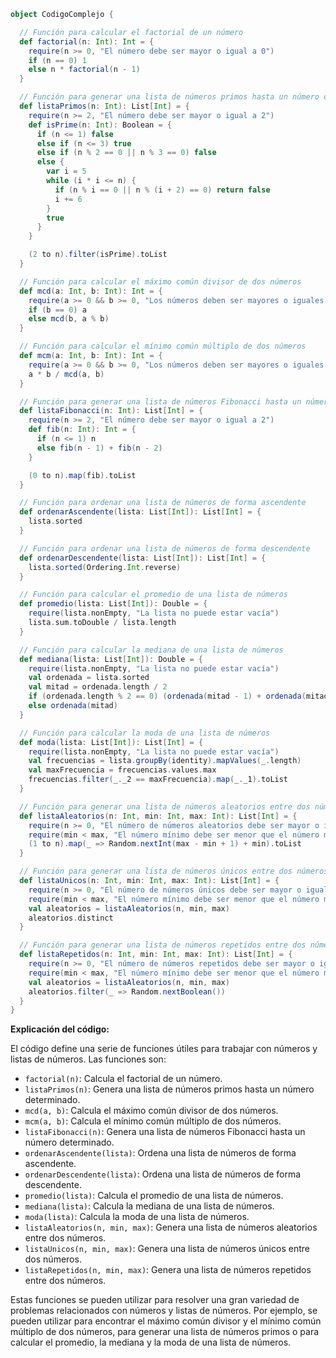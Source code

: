 ```scala
object CodigoComplejo {

  // Función para calcular el factorial de un número
  def factorial(n: Int): Int = {
    require(n >= 0, "El número debe ser mayor o igual a 0")
    if (n == 0) 1
    else n * factorial(n - 1)
  }

  // Función para generar una lista de números primos hasta un número determinado
  def listaPrimos(n: Int): List[Int] = {
    require(n >= 2, "El número debe ser mayor o igual a 2")
    def isPrime(n: Int): Boolean = {
      if (n <= 1) false
      else if (n <= 3) true
      else if (n % 2 == 0 || n % 3 == 0) false
      else {
        var i = 5
        while (i * i <= n) {
          if (n % i == 0 || n % (i + 2) == 0) return false
          i += 6
        }
        true
      }
    }

    (2 to n).filter(isPrime).toList
  }

  // Función para calcular el máximo común divisor de dos números
  def mcd(a: Int, b: Int): Int = {
    require(a >= 0 && b >= 0, "Los números deben ser mayores o iguales a 0")
    if (b == 0) a
    else mcd(b, a % b)
  }

  // Función para calcular el mínimo común múltiplo de dos números
  def mcm(a: Int, b: Int): Int = {
    require(a >= 0 && b >= 0, "Los números deben ser mayores o iguales a 0")
    a * b / mcd(a, b)
  }

  // Función para generar una lista de números Fibonacci hasta un número determinado
  def listaFibonacci(n: Int): List[Int] = {
    require(n >= 2, "El número debe ser mayor o igual a 2")
    def fib(n: Int): Int = {
      if (n <= 1) n
      else fib(n - 1) + fib(n - 2)
    }

    (0 to n).map(fib).toList
  }

  // Función para ordenar una lista de números de forma ascendente
  def ordenarAscendente(lista: List[Int]): List[Int] = {
    lista.sorted
  }

  // Función para ordenar una lista de números de forma descendente
  def ordenarDescendente(lista: List[Int]): List[Int] = {
    lista.sorted(Ordering.Int.reverse)
  }

  // Función para calcular el promedio de una lista de números
  def promedio(lista: List[Int]): Double = {
    require(lista.nonEmpty, "La lista no puede estar vacía")
    lista.sum.toDouble / lista.length
  }

  // Función para calcular la mediana de una lista de números
  def mediana(lista: List[Int]): Double = {
    require(lista.nonEmpty, "La lista no puede estar vacía")
    val ordenada = lista.sorted
    val mitad = ordenada.length / 2
    if (ordenada.length % 2 == 0) (ordenada(mitad - 1) + ordenada(mitad)) / 2.0
    else ordenada(mitad)
  }

  // Función para calcular la moda de una lista de números
  def moda(lista: List[Int]): List[Int] = {
    require(lista.nonEmpty, "La lista no puede estar vacía")
    val frecuencias = lista.groupBy(identity).mapValues(_.length)
    val maxFrecuencia = frecuencias.values.max
    frecuencias.filter(_._2 == maxFrecuencia).map(_._1).toList
  }

  // Función para generar una lista de números aleatorios entre dos números
  def listaAleatorios(n: Int, min: Int, max: Int): List[Int] = {
    require(n >= 0, "El número de números aleatorios debe ser mayor o igual a 0")
    require(min < max, "El número mínimo debe ser menor que el número máximo")
    (1 to n).map(_ => Random.nextInt(max - min + 1) + min).toList
  }

  // Función para generar una lista de números únicos entre dos números
  def listaUnicos(n: Int, min: Int, max: Int): List[Int] = {
    require(n >= 0, "El número de números únicos debe ser mayor o igual a 0")
    require(min < max, "El número mínimo debe ser menor que el número máximo")
    val aleatorios = listaAleatorios(n, min, max)
    aleatorios.distinct
  }

  // Función para generar una lista de números repetidos entre dos números
  def listaRepetidos(n: Int, min: Int, max: Int): List[Int] = {
    require(n >= 0, "El número de números repetidos debe ser mayor o igual a 0")
    require(min < max, "El número mínimo debe ser menor que el número máximo")
    val aleatorios = listaAleatorios(n, min, max)
    aleatorios.filter(_ => Random.nextBoolean())
  }
}
```

**Explicación del código:**

El código define una serie de funciones útiles para trabajar con números y listas de números. Las funciones son:

* `factorial(n)`: Calcula el factorial de un número.
* `listaPrimos(n)`: Genera una lista de números primos hasta un número determinado.
* `mcd(a, b)`: Calcula el máximo común divisor de dos números.
* `mcm(a, b)`: Calcula el mínimo común múltiplo de dos números.
* `listaFibonacci(n)`: Genera una lista de números Fibonacci hasta un número determinado.
* `ordenarAscendente(lista)`: Ordena una lista de números de forma ascendente.
* `ordenarDescendente(lista)`: Ordena una lista de números de forma descendente.
* `promedio(lista)`: Calcula el promedio de una lista de números.
* `mediana(lista)`: Calcula la mediana de una lista de números.
* `moda(lista)`: Calcula la moda de una lista de números.
* `listaAleatorios(n, min, max)`: Genera una lista de números aleatorios entre dos números.
* `listaUnicos(n, min, max)`: Genera una lista de números únicos entre dos números.
* `listaRepetidos(n, min, max)`: Genera una lista de números repetidos entre dos números.

Estas funciones se pueden utilizar para resolver una gran variedad de problemas relacionados con números y listas de números. Por ejemplo, se pueden utilizar para encontrar el máximo común divisor y el mínimo común múltiplo de dos números, para generar una lista de números primos o para calcular el promedio, la mediana y la moda de una lista de números.